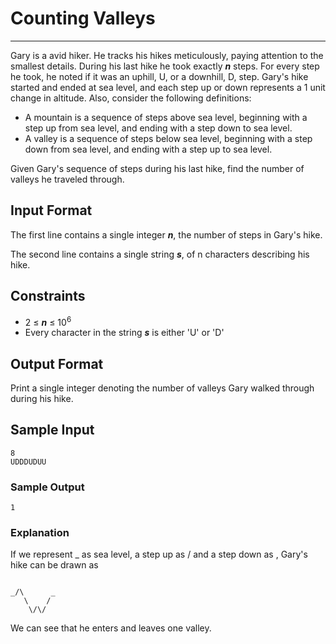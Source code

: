 # Counting Valleys

---

Gary is a avid hiker. He tracks his hikes meticulously, paying attention to the smallest details. During his last hike he took exactly __*n*__ steps. For every step he took, he noted if it was an uphill, U, or a downhill, D, step. Gary's hike started and ended at sea level, and each step up or down represents a 1 unit change in altitude. Also, consider the following definitions:

- A mountain is a sequence of steps above sea level, beginning with a step up from sea level, and ending with a step down to sea level.
- A valley is a sequence of steps below sea level, beginning with a step down from sea level, and ending with a step up to sea level. 

Given Gary's sequence of steps during his last hike, find the number of valleys he traveled through. 

## Input Format

The first line contains a single integer __*n*__, the number of steps in Gary's hike.

The second line contains a single string __*s*__, of n characters describing his hike.

## Constraints

- 2 ≤ __*n*__ ≤ 10<sup>6</sup>
- Every character in the string __*s*__ is either 'U' or 'D'

## Output Format

Print a single integer denoting the number of valleys Gary walked through during his hike.

## Sample Input
```
8
UDDDUDUU
```

### Sample Output
```
1
```

### Explanation

If we represent _ as sea level, a step up as / and a step down as \, Gary's hike can be drawn as
```
 
_/\      _
   \    /
    \/\/
```

We can see that he enters and leaves one valley.